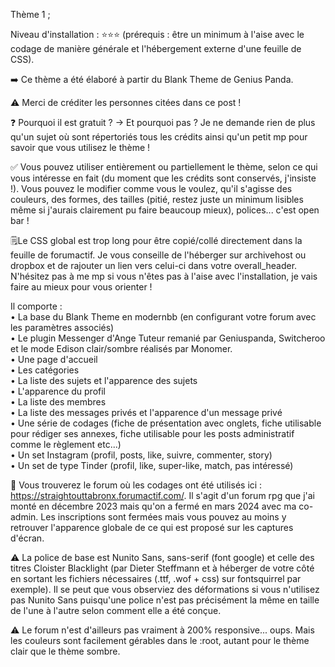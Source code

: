 Thème 1 ;

Niveau d'installation : ⭐⭐⭐
(prérequis : être un minimum à l'aise avec le codage de manière générale et l'hébergement externe d'une feuille de CSS).

➡️ Ce thème a été élaboré à partir du Blank Theme de Genius Panda.

⚠️ Merci de créditer les personnes citées dans ce post !

❓ Pourquoi il est gratuit ? → Et pourquoi pas ? Je ne demande rien de plus qu'un sujet où sont répertoriés tous les crédits ainsi qu'un petit mp pour savoir que vous utilisez le thème !

✅ Vous pouvez utiliser entièrement ou partiellement le thème, selon ce qui vous intéresse en fait (du moment que les crédits sont conservés, j'insiste !). Vous pouvez le modifier comme vous le voulez, qu'il s'agisse des couleurs, des formes, des tailles (pitié, restez juste un minimum lisibles même si j'aurais clairement pu faire beaucoup mieux), polices... c'est open bar ! 

🗒️Le CSS global est trop long pour être copié/collé directement dans la feuille de forumactif. Je vous conseille de l'héberger sur archivehost ou dropbox et de rajouter un lien vers celui-ci dans votre overall_header. N'hésitez pas à me mp si vous n'êtes pas à l'aise avec l'installation, je vais faire au mieux pour vous orienter !

Il comporte :<br>
• La base du Blank Theme en modernbb (en configurant votre forum avec les paramètres associés)<br>
• Le plugin Messenger d'Ange Tuteur remanié par Geniuspanda, Switcheroo et le mode Edison clair/sombre réalisés par Monomer. <br>
• Une page d'accueil<br>
• Les catégories<br>
• La liste des sujets et l'apparence des sujets<br>
• L'apparence du profil<br>
• La liste des membres<br>
• La liste des messages privés et l'apparence d'un message privé<br>
• Une série de codages (fiche de présentation avec onglets, fiche utilisable pour rédiger ses annexes, fiche utilisable pour les posts administratif comme le règlement etc...)<br>
• Un set Instagram (profil, posts, like, suivre, commenter, story)<br>
• Un set de type Tinder (profil, like, super-like, match, pas intéressé)<br>

📌 Vous trouverez le forum où les codages ont été utilisés ici : https://straightouttabronx.forumactif.com/. Il s'agit d'un forum rpg que j'ai monté en décembre 2023 mais qu'on a fermé en mars 2024 avec ma co-admin. Les inscriptions sont fermées mais vous pouvez au moins y retrouver l'apparence globale de ce qui est proposé sur les captures d'écran.

⚠️ La police de base est Nunito Sans, sans-serif (font google) et celle des titres Cloister Blacklight (par Dieter Steffmann et à héberger de votre côté en sortant les fichiers nécessaires (.ttf, .wof + css) sur fontsquirrel par exemple). 
Il se peut que vous observiez des déformations si vous n'utilisez pas Nunito Sans puisqu'une police n'est pas précisément la même en taille de l'une à l'autre selon comment elle a été conçue. 

⚠️ Le forum n'est d'ailleurs pas vraiment à 200% responsive... oups. Mais les couleurs sont facilement gérables dans le :root, autant pour le thème clair que le thème sombre.

